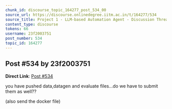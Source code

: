 ```yaml
---
chunk_id: discourse_topic_164277_post_534_00
source_url: https://discourse.onlinedegree.iitm.ac.in/t/164277/534
source_title: Project 1 - LLM-based Automation Agent - Discussion Thread [TDS Jan 2025]
content_type: discourse
tokens: 66
username: 23f2003751
post_number: 534
topic_id: 164277
---
```


## Post #534 by 23f2003751

**Direct Link**: [Post #534](https://discourse.onlinedegree.iitm.ac.in/t/164277/534)

you have pushed data,datagen and evaluate files…do we have to submit them as well??

(also send the docker file)
